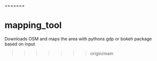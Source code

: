 =======
# mapping_tool
Downloads OSM and maps the area with pythons gdp or bokeh package based on input
>>>>>>> origin/main
